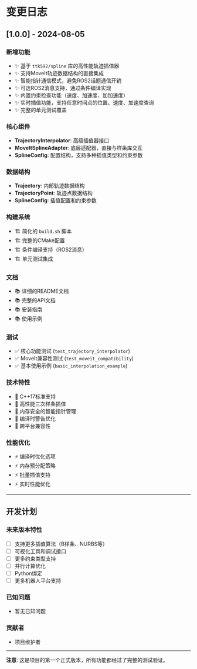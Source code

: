 # 变更日志

## [1.0.0] - 2024-08-05

### 新增功能
- ✨ 基于 `ttk592/spline` 库的高性能轨迹插值器
- ✨ 支持MoveIt轨迹数据结构的直接集成
- ✨ 智能指针通信模式，避免ROS2话题通信开销
- ✨ 可选ROS2消息支持，通过条件编译实现
- ✨ 内置约束检查功能（速度、加速度、加加速度）
- ✨ 实时插值功能，支持任意时间点的位置、速度、加速度查询
- ✨ 完整的单元测试覆盖

### 核心组件
- **TrajectoryInterpolator**: 高级插值器接口
- **MoveItSplineAdapter**: 底层适配器，直接与样条库交互
- **SplineConfig**: 配置结构，支持多种插值类型和约束参数

### 数据结构
- **Trajectory**: 内部轨迹数据结构
- **TrajectoryPoint**: 轨迹点数据结构
- **SplineConfig**: 插值配置和约束参数

### 构建系统
- 🏗️ 简化的 `build.sh` 脚本
- 🏗️ 完整的CMake配置
- 🏗️ 条件编译支持（ROS2消息）
- 🏗️ 单元测试集成

### 文档
- 📚 详细的README文档
- 📚 完整的API文档
- 📚 安装指南
- 📚 使用示例

### 测试
- ✅ 核心功能测试 (`test_trajectory_interpolator`)
- ✅ MoveIt兼容性测试 (`test_moveit_compatibility`)
- ✅ 基本使用示例 (`basic_interpolation_example`)

### 技术特性
- 🔧 C++17标准支持
- 🔧 高性能三次样条插值
- 🔧 内存安全的智能指针管理
- 🔧 编译时警告优化
- 🔧 跨平台兼容性

### 性能优化
- ⚡ 编译时优化选项
- ⚡ 内存预分配策略
- ⚡ 批量插值支持
- ⚡ 实时性能优化

---

## 开发计划

### 未来版本特性
- [ ] 支持更多插值算法（B样条、NURBS等）
- [ ] 可视化工具和调试接口
- [ ] 更多约束类型支持
- [ ] 并行计算优化
- [ ] Python绑定
- [ ] 更多机器人平台支持

### 已知问题
- 暂无已知问题

### 贡献者
- 项目维护者

---

**注意**: 这是项目的第一个正式版本，所有功能都经过了完整的测试验证。 
